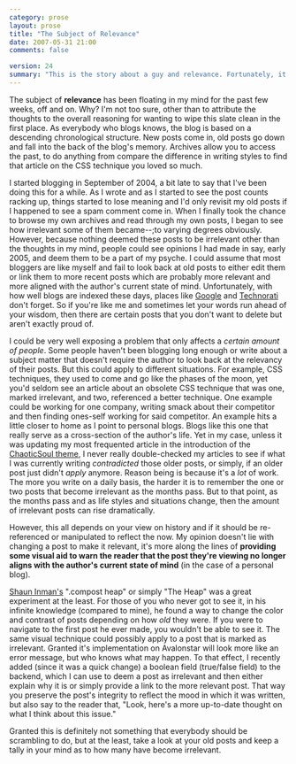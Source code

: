 ```yaml
---
category: prose
layout: prose
title: "The Subject of Relevance"
date: 2007-05-31 21:00
comments: false

version: 24
summary: "This is the story about a guy and relevance. Fortunately, it's not about the fact that he has a hard time spelling the word as much as the premise of how to mark relevance in blog posts. He's even taken it as far as to add a feature surrounding entry relevance."
---
```


The subject of **relevance** has been floating in my mind for the past few weeks, off and on. Why? I'm not too sure, other than to attribute the thoughts to the overall reasoning for wanting to wipe this slate clean in the first place. As everybody who blogs knows, the blog is based on a descending chronological structure. New posts come in, old posts go down and fall into the back of the blog's memory. Archives allow you to access the past, to do anything from compare the difference in writing styles to find that article on the CSS technique you loved so much.

I started blogging in September of 2004, a bit late to say that I've been doing this for a while. As I wrote and as I started to see the post counts racking up, things started to lose meaning and I'd only revisit my old posts if I happened to see a spam comment come in. When I finally took the chance to browse my own archives and read through my own posts, I began to see how irrelevant some of them became--;to varying degrees obviously. However, because nothing deemed these posts to be irrelevant other than the thoughts in my mind, people could see opinions I had made in say, early 2005, and deem them to be a part of my psyche. I could assume that most bloggers are like myself and fail to look back at old posts to either edit them or link them to more recent posts which are probably more relevant and more aligned with the author's current state of mind. Unfortunately, with how well blogs are indexed these days, places like [Google][1] and [Technorati][2] don't forget. So if you're like me and sometimes let your words run ahead of your wisdom, then there are certain posts that you don't want to delete but aren't exactly proud of.

I could be very well exposing a problem that only affects a *certain amount of people*. Some people haven't been blogging long enough or write about a subject matter that doesn't require the author to look back at the relevancy of their posts. But this could apply to different situations. For example, CSS techniques, they used to come and go like the phases of the moon, yet you'd seldom see an article about an obsolete CSS technique that was one, marked irrelevant, and two, referenced a better technique. One example could be working for one company, writing smack about their competitor and then finding ones-self working for said competitor. An example hits a little closer to home as I point to personal blogs. Blogs like this one that really serve as a cross-section of the author's life. Yet in my case, unless it was updating my most frequented article in the introduction of the [ChaoticSoul theme][3], I never really double-checked my articles to see if what I was currently writing *contradicted* those older posts, or simply, if an older post just didn't *apply* anymore. Reason being is because it's a *lot* of work. The more you write on a daily basis, the harder it is to remember the one or two posts that become irrelevant as the months pass. But to that point, as the months pass and as life styles and situations change, then the amount of irrelevant posts can rise dramatically.

However, this all depends on your view on history and if it should be re-referenced or manipulated to reflect the now. My opinion doesn't lie with changing a post to make it relevant, it's more along the lines of **providing some visual aid to warn the reader that the post they're viewing no longer aligns with the author's current state of mind** (in the case of a personal blog).

[Shaun Inman's][4] ".compost heap" or simply "The Heap" was a great experiment at the least. For those of you who never got to see it, in his infinite knowledge (compared to mine), he found a way to change the color and contrast of posts depending on how *old* they were. If you were to navigate to the first post he ever made, you wouldn't be able to see it. The same visual technique could possibly apply to a post that is marked as irrelevant. Granted it's implementation on Avalonstar will look more like an error message, but who knows what may happen. To that effect, I recently added (since it was a quick change) a boolean field (true/false field) to the backend, which I can use to deem a post as irrelevant and then either explain why it is or simply provide a link to the more relevant post. That way you preserve the post's integrity to reflect the mood in which it was written, but also say to the reader that, "Look, here's a more up-to-date thought on what I think about this issue."

Granted this is definitely not something that everybody should be scrambling to do, but at the least, take a look at your old posts and keep a tally in your mind as to how many have become irrelevant.

[1]: http://google.com/
[2]: http://technorati.com/
[3]: http://themes.wordpress.net/columns/2-columns/134/chaoticsoul-10/
[4]: http://shauninman.com/
